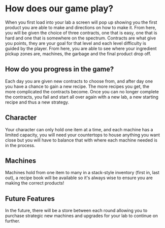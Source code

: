 # How does our game play?
When you first load into your lab a screen will pop up showing you the first product you are able to make and directions on how to make it. From here, you will be given the choice of three contracts, one that is easy, one that is hard and one that is somewhere on the spectrum. Contracts are what give you points, they are your goal for that level and each level difficulty is guided by the player. From here, you are able to see where your ingredient pickup zones are, machines, the garbage and the final product drop off. 

## How do you progress in the game?
Each day you are given new contracts to choose from, and after day one you have a chance to gain a new recipe. The more recipes you get, the more complicated the contracts become. Once you can no longer complete the contracts, you fail and start all over again with a new lab, a new starting recipe and thus a new strategy.

## Character
Your character can only hold one item at a time, and each machine has a limited capacity, you will need your countertops to house anything you want close but you will have to balance that with where each machine needed is in the process. 

## Machines
Machines hold from one item to many in a stack-style inventory (first in, last out), a recipe book will be available so it's always wise to ensure you are making the correct products!

## Future Features
In the future, there will be a store between each round allowing you to purchase strategic new machines and upgrades for your lab to continue on further.


